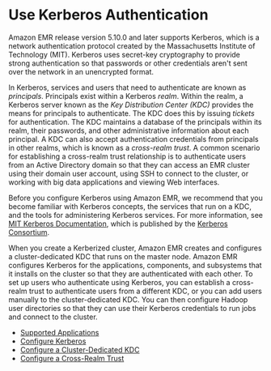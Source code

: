 # Use Kerberos Authentication<a name="emr-kerberos"></a>

Amazon EMR release version 5\.10\.0 and later supports Kerberos, which is a network authentication protocol created by the Massachusetts Institute of Technology \(MIT\)\. Kerberos uses secret\-key cryptography to provide strong authentication so that passwords or other credentials aren't sent over the network in an unencrypted format\.

In Kerberos, services and users that need to authenticate are known as *principals*\. Principals exist within a Kerberos *realm*\. Within the realm, a Kerberos server known as the *Key Distribution Center \(KDC\)* provides the means for principals to authenticate\. The KDC does this by issuing *tickets* for authentication\. The KDC maintains a database of the principals within its realm, their passwords, and other administrative information about each principal\. A KDC can also accept authentication credentials from principals in other realms, which is known as a *cross\-realm trust*\. A common scenario for establishing a cross\-realm trust relationship is to authenticate users from an Active Directory domain so that they can access an EMR cluster using their domain user account, using SSH to connect to the cluster, or working with big data applications and viewing Web interfaces\.

Before you configure Kerberos using Amazon EMR, we recommend that you become familiar with Kerberos concepts, the services that run on a KDC, and the tools for administering Kerberos services\. For more information, see [MIT Kerberos Documentation](https://web.mit.edu/kerberos/krb5-latest/doc/), which is published by the [Kerberos Consortium](http://kerberos.org/)\.

When you create a Kerberized cluster, Amazon EMR creates and configures a cluster\-dedicated KDC that runs on the master node\. Amazon EMR configures Kerberos for the applications, components, and subsystems that it installs on the cluster so that they are authenticated with each other\. To set up users who authenticate using Kerberos, you can establish a cross\-realm trust to authenticate users from a different KDC, or you can add users manually to the cluster\-dedicated KDC\. You can then configure Hadoop user directories so that they can use their Kerberos credentials to run jobs and connect to the cluster\.


+ [Supported Applications](emr-kerberos-principals.md)
+ [Configure Kerberos](emr-kerberos-configure.md)
+ [Configure a Cluster\-Dedicated KDC](emr-kerberos-cluster-kdc.md)
+ [Configure a Cross\-Realm Trust](emr-kerberos-cross-realm.md)